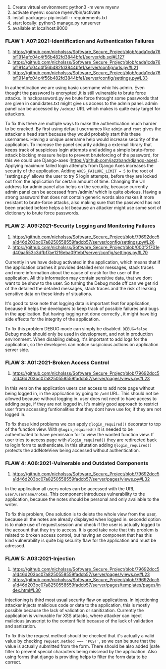 1. Create virtual environment: python3 -m venv myenv
2. activate myenv: source myenv/bin/activate
3. install packages: pip install -r requirements.txt
4. start locally: python3 manage.py runserver
5. available at localhost:8000



### FLAW 1: A07:2021-Identification and Authentication Failures 

1. https://github.com/nicholsss/Software_Secure_Project/blob/cada1cda76bf1914afc04c4f56b482fd3844bfe1/server/db.sql#L127
2. https://github.com/nicholsss/Software_Secure_Project/blob/cada1cda76bf1914afc04c4f56b482fd3844bfe1/server/config/urls.py#L21
3. https://github.com/nicholsss/Software_Secure_Project/blob/cada1cda76bf1914afc04c4f56b482fd3844bfe1/server/config/settings.py#L33

In authentication we are using basic username whic his admin. Even thought the password is encrypted ,it is still vulnerable to brute force attacks. In hackpassword.py we brute force throught some passwords that are given in candidates.txt might give us access to the admin panel. admin panel can be accessed by ```/admin/``` URL which makes is quite easy target for attackers. 

To fix this there are multiple ways to make the authentication much harder to be cracked. By first using default usernames like ```admin``` and ```root``` gives the attacker a head start because they would probably start this these usernames. Having a unique username help would increase security of the application. To increase the panel security adding a external library that keeps track of suspicious login attempts and adding a simple brute-force attack blocking measure helps to prevent bruteforcing of the password, for this we could use Django-axes (https://github.com/jazzband/django-axes). Applying maximum failed login attempts from Django Axes increases the security of the application. Adding ```AXES_FAILURE_LIMIT = 5``` to the root of 'settings.py' allows the user to try 5 login attempts, before they are locked out from the application for certain amount of time.  Changing the Url address for admin panel also helps on the security, because currently admin panel can be accessed from /admin/ which is quite obvious. Having a strong password that does not contain generic words also makes it more resistant to brute-force attacks, also making sure that the password has not been cracked before helps a lot because an attacker might use some sort of dictionary to brute force passwords.

### FLAW 2: A09:2021-Security Logging and Monitoring Failures 


1. https://github.com/nicholsss/Software_Secure_Project/blob/79692dcc5a1d46d203bc07a8250558559fadcb57/server/config/settings.py#L26
2. https://github.com/nicholsss/Software_Secure_Project/blob/000f2f701ed40aa553c3dfbf7ae12f6eba091ebf/server/config/settings.py#L70

Currently in we have debug activated in the application, which means that if the application crashes it provides  detailed error messages, stack traces and more information about the cause of crash for the user of the application. All this information may contain sensitive data, that we dont want to be show to the user. So turning the Debug mode off can we get rid of the detailed the detailed messages, stack traces and the risk of leaking sensitive data on these kinds of situations.

It's good to take note that logging data is important feat for application, because it helps the developers to keep track of  possible failures and bugs in the application. But having logging not done correctly., it might have big side effects for the integrity of the application.

To fix this problem DEBUG mode can simply be disabled. ```DEBUG=false``` Debug mode should only be used in development, and not in production environment. When disabling debug, it's important to add logs for the application, so the developers can notice suspicious actions on application server side.





### FLAW 3: A01:2021-Broken Access Control

1. https://github.com/nicholsss/Software_Secure_Project/blob/79692dcc5a1d46d203bc07a8250558559fadcb57/server/pages/views.py#L23


In this version the application users can access to add note page without being logged in, in the application by going to ```/add``` URL. This should not be allowed because without logging in. user does not need to have access to adding page, if they are not logged in. It's mainly good approach to restrict user from accessing funtionalities that they dont have use for, if they are not logged in.

To fix these kind problems we can apply ```@login_required()``` decorator to top of the function view. With ```@login_required()``` it is needed to be authenticated to have permission for to view the wanted function view. If user tries to access page with ```@login_required()``` they are redirected back to login form to authenticate. in this situtation adding ```@login_required()``` protects the addNoteView being accessed without authentication.


### FLAW 4: A06:2021-Vulnerable and Outdated Components

1. https://github.com/nicholsss/Software_Secure_Project/blob/79692dcc5a1d46d203bc07a8250558559fadcb57/server/pages/views.py#L32

In the application all users notes can be accessed with the URL ```user/username/notes```. This component introduces vulnerability to the application, because the notes should be personal and only available to the writer. 

To fix this problem,  One solution is to delete the whole view from the user, because all the notes are already displayed when logged in. secondd option is to make use of request.session and check if the user is actually logged to the account that they try to access. It is good take note that this problem is related to broken access control, but having an component that has this kind vulnerability is quite big security flaw for the application and must be adressed.


### FLAW 5: A03:2021-Injection

1. https://github.com/nicholsss/Software_Secure_Project/blob/79692dcc5a1d46d203bc07a8250558559fadcb57/server/pages/views.py#L23
2. https://github.com/nicholsss/Software_Secure_Project/blob/79692dcc5a1d46d203bc07a8250558559fadcb57/server/pages/templates/pages/index.html#L30

Injectioning is third most usual security flaw on applications. In injectioning attacker injects malicious code or data to the application, this is mostly possible because the lack of validation or sanitization. Currently the application is vulnurable for XSS attacks, where attacker can inject malicious javascript to the content field because of the lack of validation and sanization.

To fix this the request method should be checked that it's actually a valid value by checking ```request.method === 'POST'```, so we can be sure that the value is actually submitted from the form. There should be also added |safe filter to prevent special characters being missread by the application. Also using forms that django is providing helps to filter the form data to be correct.